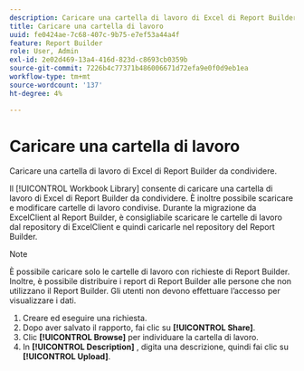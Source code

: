 ```yaml
---
description: Caricare una cartella di lavoro di Excel di Report Builder da condividere.
title: Caricare una cartella di lavoro
uuid: fe0424ae-7c68-407c-9b75-e7ef53a44a4f
feature: Report Builder
role: User, Admin
exl-id: 2e02d469-13a4-416d-823d-c8693cb0359b
source-git-commit: 7226b4c77371b486006671d72efa9e0f0d9eb1ea
workflow-type: tm+mt
source-wordcount: '137'
ht-degree: 4%

---
```


# Caricare una cartella di lavoro

Caricare una cartella di lavoro di Excel di Report Builder da condividere.

Il [!UICONTROL Workbook Library] consente di caricare una cartella di lavoro di Excel di Report Builder da condividere. È inoltre possibile scaricare e modificare cartelle di lavoro condivise. Durante la migrazione da ExcelClient al Report Builder, è consigliabile scaricare le cartelle di lavoro dal repository di ExcelClient e quindi caricarle nel repository del Report Builder.

>[!NOTE]
>
>È possibile caricare solo le cartelle di lavoro con richieste di Report Builder. Inoltre, è possibile distribuire i report di Report Builder alle persone che non utilizzano il Report Builder. Gli utenti non devono effettuare l’accesso per visualizzare i dati.

1. Creare ed eseguire una richiesta.
1. Dopo aver salvato il rapporto, fai clic su **[!UICONTROL Share]**.
1. Clic **[!UICONTROL Browse]** per individuare la cartella di lavoro.
1. In **[!UICONTROL Description]** , digita una descrizione, quindi fai clic su **[!UICONTROL Upload]**.
